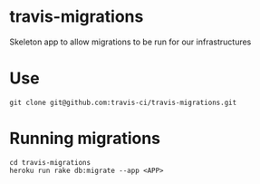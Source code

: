 travis-migrations
=================

Skeleton app to allow migrations to be run for our infrastructures

Use
=================
```
git clone git@github.com:travis-ci/travis-migrations.git
```

Running migrations
==================
```
cd travis-migrations
heroku run rake db:migrate --app <APP>
```

